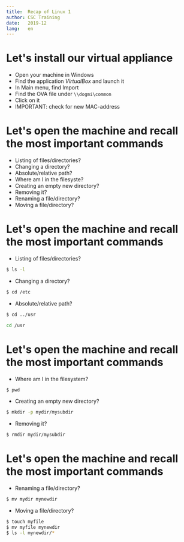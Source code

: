 ```yaml
---
title:	Recap of Linux 1
author:	CSC Training
date:	2019-12
lang:	en
---
```



# Let's install our virtual appliance

- Open your machine in Windows
- Find the application *VirtualBox* and launch it
- In Main menu, find Import
- Find the OVA file under `\\dogmi\common`
- Click on it
- IMPORTANT: check for new MAC-address


# Let's open the machine and recall the most important commands

- Listing of files/directories?
- Changing a directory?
- Absolute/relative path?
- Where am I in the filesyste?
- Creating an empty new directory?
- Removing it?
- Renaming a file/directory?
- Moving a file/directory?


# Let's open the machine and recall the most important commands

- Listing of files/directories?

```bash
$ ls -l
```

- Changing a directory?

```bash
$ cd /etc
```

- Absolute/relative path?

```bash
$ cd ../usr
```

```bash
cd /usr
```


# Let's open the machine and recall the most important commands

- Where am I in the filesystem?

```bash 
$ pwd
```

- Creating an empty new directory?

```bash
$ mkdir -p mydir/mysubdir
```

- Removing it?

```bash
$ rmdir mydir/mysubdir
```


# Let's open the machine and recall the most important commands

- Renaming a file/directory?

```bash
$ mv mydir mynewdir
```

- Moving a file/directory?

```bash
$ touch myfile
$ mv myfile mynewdir
$ ls -l mynewdir/*
```
